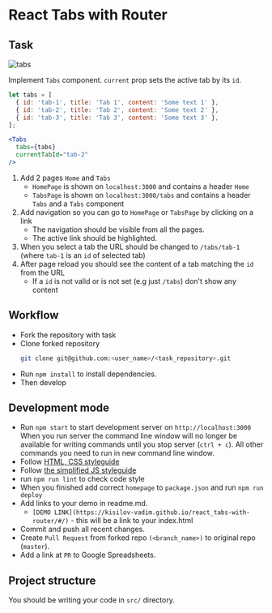 # React Tabs with Router

## Task

![tabs](./description/tabs.gif)

Implement `Tabs` component. `current` prop sets the active tab by its `id`.
  ```javascript
  let tabs = [
    { id: 'tab-1', title: 'Tab 1', content: 'Some text 1' },
    { id: 'tab-2', title: 'Tab 2', content: 'Some text 2' },
    { id: 'tab-3', title: 'Tab 3', content: 'Some text 3' },
  ];
  ```
  ```jsx harmony
  <Tabs
    tabs={tabs}
    currentTabId="tab-2"
  />
  ```
1. Add 2 pages `Home` and `Tabs`
    - `HomePage` is shown on `localhost:3000` and contains a header `Home`
    - `TabsPage` is shown on `localhost:3000/tabs` and contains a header `Tabs` and a `Tabs` component
2. Add navigation so you can go to `HomePage` or `TabsPage` by clicking on a link
    - The navigation should be visible from all the pages.
    - The active link should be highlighted.
3. When you select a tab the URL should be changed to `/tabs/tab-1`
  (where `tab-1` is an `id` of selected tab)
4. After page reload you should see the content of a tab matching the `id` from the URL
    - If a `id` is not valid or is not set (e.g just `/tabs`) don't show any content

## Workflow

- Fork the repository with task
- Clone forked repository
    ```bash
    git clone git@github.com:<user_name>/<task_repository>.git
    ```
- Run `npm install` to install dependencies.
- Then develop

## Development mode

- Run `npm start` to start development server on `http://localhost:3000`
    When you run server the command line window will no longer be available for
    writing commands until you stop server (`ctrl + c`). All other commands you
    need to run in new command line window.
- Follow [HTML, CSS styleguide](https://mate-academy.github.io/style-guides/htmlcss.html)
- Follow [the simplified JS styleguide](https://mate-academy.github.io/style-guides/javascript-standard-modified)
- run `npm run lint` to check code style
- When you finished add correct `homepage` to `package.json` and run `npm run deploy`
- Add links to your demo in readme.md.
  - `[DEMO LINK](https://kisilov-vadim.github.io/react_tabs-with-router/#/)` - this will be a
  link to your index.html
- Commit and push all recent changes.
- Create `Pull Request` from forked repo `(<branch_name>)` to original repo
(`master`).
- Add a link at `PR` to Google Spreadsheets.

## Project structure

You should be writing your code in `src/` directory.
